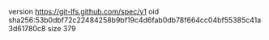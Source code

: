 version https://git-lfs.github.com/spec/v1
oid sha256:53b0dbf72c22484258b9bf19c4d6fab0db78f664cc04bf55385c41a3d61780c8
size 379

